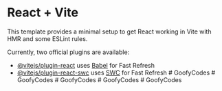 # React + Vite

This template provides a minimal setup to get React working in Vite with HMR and some ESLint rules.

Currently, two official plugins are available:

- [@vitejs/plugin-react](https://github.com/vitejs/vite-plugin-react/blob/main/packages/plugin-react/README.md) uses [Babel](https://babeljs.io/) for Fast Refresh
- [@vitejs/plugin-react-swc](https://github.com/vitejs/vite-plugin-react-swc) uses [SWC](https://swc.rs/) for Fast Refresh
#   G o o f y C o d e s  
 #   G o o f y C o d e s  
 #   G o o f y C o d e s  
 #   G o o f y C o d e s  
 #   G o o f y C o d e s  
 